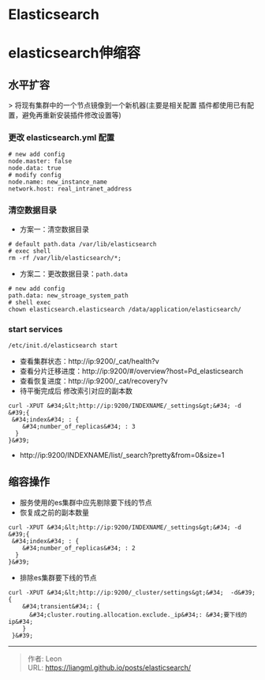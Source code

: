 # Elasticsearch

# elasticsearch伸缩容
## 水平扩容
&gt; 将现有集群中的一个节点镜像到一个新机器(主要是相关配置 插件都使用已有配置，避免再重新安装插件修改设置等)
### 更改 elasticsearch.yml 配置
```shell
# new add config
node.master: false
node.data: true
# modify config
node.name: new_instance_name
network.host: real_intranet_address
```
### 清空数据目录
* 方案一：清空数据目录
```shell
# default path.data /var/lib/elasticsearch
# exec shell
rm -rf /var/lib/elasticsearch/*;
```
* 方案二：更改数据目录：```path.data```
```shell
# new add config
path.data: new_stroage_system_path
# shell exec
chown elasticsearch.elasticsearch /data/application/elasticsearch/
```
### start services
```shell
/etc/init.d/elasticsearch start
```
* 查看集群状态：http://ip:9200/_cat/health?v
* 查看分片迁移进度：http://ip:9200/#/overview?host=Pd_elasticsearch
* 查看恢复进度：http://ip:9200/_cat/recovery?v
* 待平衡完成后 修改索引对应的副本数
```shell
curl -XPUT &#34;&lt;http://ip:9200/INDEXNAME/_settings&gt;&#34; -d &#39;{
 &#34;index&#34; : {
    &#34;number_of_replicas&#34; : 3
  }
}&#39;
```
* http://ip:9200/INDEXNAME/list/_search?pretty&amp;from=0&amp;size=1 

## 缩容操作
* 服务使用的es集群中应先剔除要下线的节点
* 恢复成之前的副本数量
```shell
curl -XPUT &#34;&lt;http://ip:9200/INDEXNAME/_settings&gt;&#34; -d &#39;{
 &#34;index&#34; : {
    &#34;number_of_replicas&#34; : 2
  }
}&#39;
```
*  排除es集群要下线的节点
```shell
curl -XPUT &#34;&lt;http://ip:9200/_cluster/settings&gt;&#34;  -d&#39;{
	&#34;transient&#34;: {
      &#34;cluster.routing.allocation.exclude._ip&#34;: &#34;要下线的ip&#34;
    }
 }&#39;
```

---

> 作者: Leon  
> URL: https://liangml.github.io/posts/elasticsearch/  

